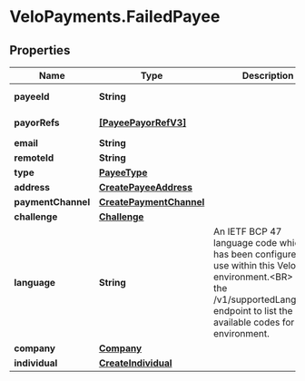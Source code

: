 # VeloPayments.FailedPayee

## Properties

Name | Type | Description | Notes
------------ | ------------- | ------------- | -------------
**payeeId** | **String** |  | [optional] [readonly] 
**payorRefs** | [**[PayeePayorRefV3]**](PayeePayorRefV3.md) |  | [optional] [readonly] 
**email** | **String** |  | [optional] 
**remoteId** | **String** |  | [optional] 
**type** | [**PayeeType**](PayeeType.md) |  | [optional] 
**address** | [**CreatePayeeAddress**](CreatePayeeAddress.md) |  | [optional] 
**paymentChannel** | [**CreatePaymentChannel**](CreatePaymentChannel.md) |  | [optional] 
**challenge** | [**Challenge**](Challenge.md) |  | [optional] 
**language** | **String** | An IETF BCP 47 language code which has been configured for use within this Velo environment.&lt;BR&gt; See the /v1/supportedLanguages endpoint to list the available codes for an environment.  | [optional] 
**company** | [**Company**](Company.md) |  | [optional] 
**individual** | [**CreateIndividual**](CreateIndividual.md) |  | [optional] 


